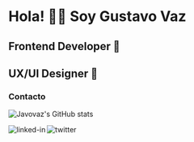 # Hola! 👋🏻 Soy Gustavo Vaz

## Frontend Developer 💼

## UX/UI Designer 💼

### Contacto

![Javovaz's GitHub stats](https://github-readme-stats.vercel.app/api?username=javovaz&show_icons=true&theme=transparent)

[<img align="left" alt="linked-in" src="https://img.shields.io/badge/linkedin-%230077B5.svg?&style=for-the-badge&logo=linkedin&logoColor=white" />](https://linkedin.com/in/javovaz/) [<img align="left" alt="twitter" src="https://img.shields.io/badge/twitter-%231DA1F2.svg?&style=for-the-badge&logo=twitter&logoColor=white" />](https://twitter.com/javovaz/)
